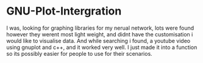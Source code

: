 # GNU-Plot-Intergration
I was, looking for graphing libraries for my nerual network, lots were found however they werent most light weight, and didnt have the customisation i would like to visualise data.
And while searching i found, a youtube video using gnuplot and c++, and it worked very well.
I just made it into a function so its possibly easier for people to use for their scenarios.
